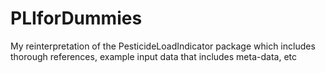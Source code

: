 # PLIforDummies
My reinterpretation of the PesticideLoadIndicator package which includes thorough references, example input data that includes meta-data, etc
